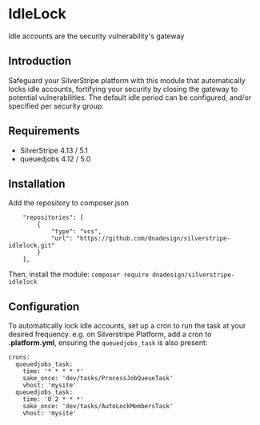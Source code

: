 # IdleLock
Idle accounts are the security vulnerability's gateway

## Introduction

Safeguard your SilverStripe platform with this module that automatically locks idle accounts, fortifying your security by closing the gateway to potential vulnerabilities. The default idle period can be configured, and/or specified per security group.

## Requirements

* SilverStripe 4.13 / 5.1
* queuedjobs 4.12 / 5.0

## Installation

Add the repository to composer.json
```
    "repositories": [
        {
            "type": "vcs",
            "url": "https://github.com/dnadesign/silverstripe-idlelock.git"
        }
    ],
```
Then, install the module:
`composer require dnadesign/silverstripe-idlelock`

## Configuration

To automatically lock idle accounts, set up a cron to run the task at your desired frequency.
e.g. on Silverstripe Platform, add a cron to **.platform.yml**, ensuring the `queuedjobs_task` is also present:
```
crons:
  queuedjobs_task:
    time: '* * * * *'
    sake_once: 'dev/tasks/ProcessJobQueueTask'
    vhost: 'mysite'
  queuedjobs_task:
    time: '0 2 * * *'
    sake_once: 'dev/tasks/AutoLockMembersTask'
    vhost: 'mysite'
```
